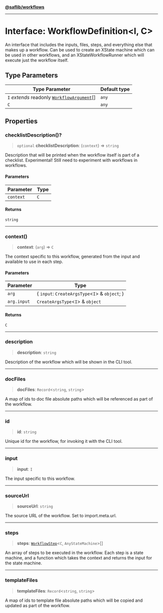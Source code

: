 [**@saflib/workflows**](../index.md)

---

# Interface: WorkflowDefinition\<I, C\>

An interface that includes the inputs, files, steps, and everything else that makes up a workflow. Can be used to create an XState machine which can be used in other workflows, and an XStateWorkflowRunner which will execute just the workflow itself.

## Type Parameters

| Type Parameter                                                     | Default type |
| ------------------------------------------------------------------ | ------------ |
| `I` _extends_ readonly [`WorkflowArgument`](WorkflowArgument.md)[] | `any`        |
| `C`                                                                | `any`        |

## Properties

### checklistDescription()?

> `optional` **checklistDescription**: (`context`) => `string`

Description that will be printed when the workflow itself is part of a checklist.
Experimental! Still need to experiment with workflows in workflows.

#### Parameters

| Parameter | Type |
| --------- | ---- |
| `context` | `C`  |

#### Returns

`string`

---

### context()

> **context**: (`arg`) => `C`

The context specific to this workflow, generated from the input and available to use in each step.

#### Parameters

| Parameter   | Type                                               |
| ----------- | -------------------------------------------------- |
| `arg`       | \{ `input`: `CreateArgsType`\<`I`\> & `object`; \} |
| `arg.input` | `CreateArgsType`\<`I`\> & `object`                 |

#### Returns

`C`

---

### description

> **description**: `string`

Description of the workflow which will be shown in the CLI tool.

---

### docFiles

> **docFiles**: `Record`\<`string`, `string`\>

A map of ids to doc file absolute paths which will be referenced as part of the workflow.

---

### id

> **id**: `string`

Unique id for the workflow, for invoking it with the CLI tool.

---

### input

> **input**: `I`

The input specific to this workflow.

---

### sourceUrl

> **sourceUrl**: `string`

The source URL of the workflow. Set to import.meta.url.

---

### steps

> **steps**: [`WorkflowStep`](../type-aliases/WorkflowStep.md)\<`C`, `AnyStateMachine`\>[]

An array of steps to be executed in the workflow. Each step is a state machine, and a function which takes the context and returns the input for the state machine.

---

### templateFiles

> **templateFiles**: `Record`\<`string`, `string`\>

A map of ids to template file absolute paths which will be copied and updated as part of the workflow.
